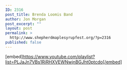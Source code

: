 ```yaml
---
ID: 2316
post_title: Brenda Loomis Band
author: Jon Morgan
post_excerpt: ""
layout: post
permalink: >
  http://www.shepherdmaplesyrupfest.org/?p=2316
published: false
---
```

[embed]https://www.youtube.com/playlist?list=PLJaJn7VBs1RiRHXVEWNwjnBGJht0ptcdo[/embed]
